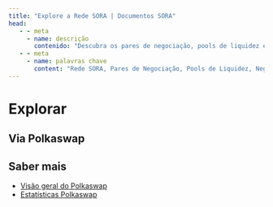 ```yaml
---
title: "Explore a Rede SORA | Documentos SORA"
head:
   - - meta
     - name: descrição
       contenido: "Descubra os pares de negociação, pools de liquidez e opções de negociação avançadas disponíveis. Descubra como o Polkaswap permite aos usuários negociar e fornecer liquidez de forma segura e eficiente dentro do ecossistema SORA."
   - - meta
     - name: palavras chave
       content: "Rede SORA, Pares de Negociação, Pools de Liquidez, Negociação Avançada"
---
```


# Explorar

## Via Polkaswap

<!-- @include: /snippets/explore-polkaswap.md -->

## Saber mais

- [Visão geral do Polkaswap](./polkaswap.md)
- [Estatísticas Polkaswap](./statistics-polkaswap.md)
